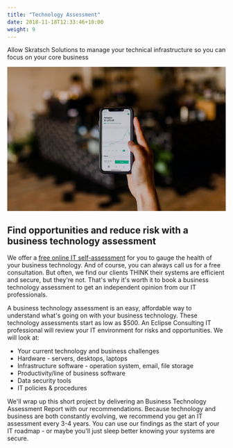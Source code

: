 ```yaml
---
title: "Technology Assessment"
date: 2018-11-18T12:33:46+10:00
weight: 9
---
```


Allow Skratsch Solutions to manage your technical infrastructure so you can focus on your core business

![Accounting Services](/images/austin-distel-nGc5RT2HmF0-unsplash.jpg)

## Find opportunities and reduce risk with a business technology assessment

We offer a [free online IT self-assessment](/assessment) for you to gauge the health of your business technology. And of course, you can always call us for a free consultation. But often, we find our clients THINK their systems are efficient and secure, but they're not. That's why it's worth it to book a business technology assessment to get an independent opinion from our IT professionals.

A business technology assessment is an easy, affordable way to understand what's going on with your business technology. These technology assessments start as low as $500. An Eclipse Consulting IT professional will review your IT environment for risks and opportunities. We will look at:

* Your current technology and business challenges
* Hardware - servers, desktops, laptops
* Infrastructure software - operation system, email, file storage
* Productivity/line of business software
* Data security tools
* IT policies & procedures

We'll wrap up this short project by delivering an Business Technology Assessment Report with our recommendations. Because technology and business are both constantly evolving, we recommend you get an IT assessment every 3-4 years. You can use our findings as the start of your IT roadmap - or maybe you'll just sleep better knowing your systems are secure.